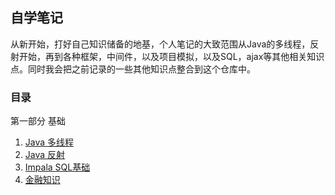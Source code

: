 ## 自学笔记

从新开始，打好自己知识储备的地基，个人笔记的大致范围从Java的多线程，反射开始，再到各种框架，中间件，以及项目模拟，以及SQL，ajax等其他相关知识点。同时我会把之前记录的一些其他知识点整合到这个仓库中。

### 目录

第一部分 基础

1. [Java 多线程](https://github.com/sqsqsqw/Java-Notepad/blob/master/basic/Thread.md)
2. [Java 反射](https://github.com/sqsqsqw/Java-Notepad/blob/master/basic/Reflection.md)
3. [Impala SQL基础]()
4. [金融知识]()